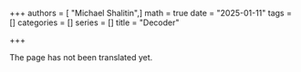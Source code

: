+++
authors = [ "Michael Shalitin",]
math = true
date = "2025-01-11"
tags = []
categories = []
series = []
title = "Decoder"

+++

The page has not been translated yet.